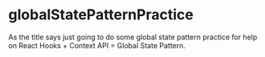 # globalStatePatternPractice

As the title says just going to do some global state pattern practice for help on 
React Hooks + Context API = Global State Pattern.
